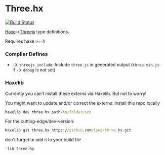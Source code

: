 
# Three.hx

[![Build Status](https://travis-ci.org/tong/three.hx.svg?branch=master)](https://travis-ci.org/tong/three.hx)

[Haxe](https://haxe.org/)→[Threejs](http://threejs.org/) type definitions.

Requires haxe >= 4

### Compiler Defines

* `-D threejs_include`: Include `three.js` in generated output (`three.min.js` if `-D debug` is not set)


### Haxelib

Currently you can't install these externs via Haxelib.
But not to worry!

You might want to update and/or correct the externs: install this repo locally

```cmd
haxelib dev three.hx path/to/folder/src
```

For the cutting-edge/dev-version:

```cmd
haxelib git three.hx https://github.com/tong/three.hx.git
```

don't forget to add it to your build file

```cmd
-lib three.hx
```

